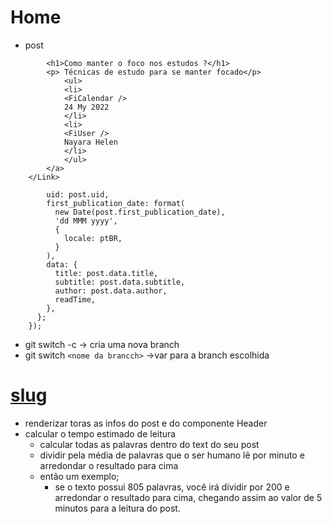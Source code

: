 # Home

- post

```< Link href='/'> < a className={styles.post} >
        <h1>Como manter o foco nos estudos ?</h1>
        <p> Técnicas de estudo para se manter focado</p>
            <ul>
            <li>
            <FiCalendar />
            24 My 2022
            </li>
            <li>
            <FiUser />
            Nayara Helen
            </li>
            </ul>
        </a>
    </Link>
```

```return {
        uid: post.uid,
        first_publication_date: format(
          new Date(post.first_publication_date),
          'dd MMM yyyy',
          {
            locale: ptBR,
          }
        ),
        data: {
          title: post.data.title,
          subtitle: post.data.subtitle,
          author: post.data.author,
          readTime,
        },
      };
    });
```

- git switch -c -> cria uma nova branch
- git switch ```<nome da brancch>``` ->var para a branch escolhida

# [slug](src/pages/post/[slug].tsx)

- renderizar toras as infos do post e do componente Header
- calcular o tempo estimado de leitura
  - calcular todas as palavras dentro do text do seu post
  - dividir pela média de palavras que o ser humano lẽ por minuto e arredondar o resultado para cima
  - então um exemplo;  
    - se o texto possui 805 palavras,
      você irá dividir por 200 e arredondar o resultado
      para cima, chegando assim ao valor de 5 minutos para a leitura do post.